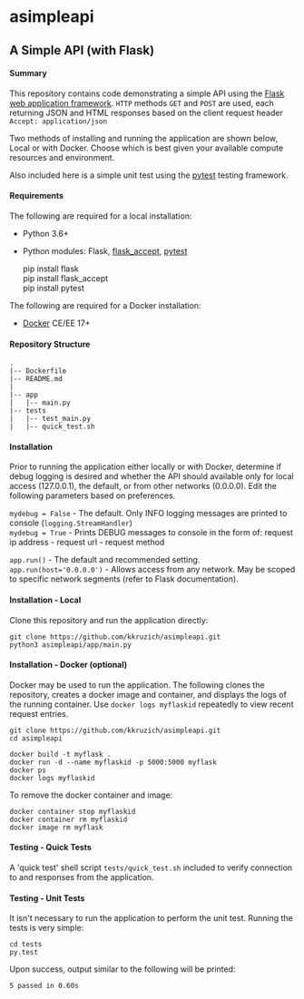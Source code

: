 
# asimpleapi

## A Simple API (with Flask)

#### Summary

This repository contains code demonstrating a simple API using the [Flask web application framework](https://flask.palletsprojects.com). `HTTP`
methods `GET` and `POST` are used, each returning JSON and HTML responses based on the client request header `Accept: application/json`

Two methods of installing and running the application are shown below, Local or with Docker. Choose which is best given your available compute resources and environment.

Also included here is a simple unit test using the [pytest](https://pytest.org) testing framework.

#### Requirements

The following are required for a local installation:

* Python 3.6+
* Python modules: Flask, [flask_accept](https://pypi.org/project/flask_accept), [pytest](https://pytest.org)

    pip install flask   
    pip install flask_accept   
    pip install pytest   

The following are required for a Docker installation:

* [Docker](https://docker.com) CE/EE 17+


#### Repository Structure

    .
    |-- Dockerfile
    |-- README.md
    |
    |-- app
    |   |-- main.py
    |-- tests
    |   |-- test_main.py
    |   |-- quick_test.sh


#### Installation

Prior to running the application either locally or with Docker, determine if debug logging is desired and whether the API should available only for local
access (127.0.0.1), the default, or from other networks (0.0.0.0). Edit the following parameters based on preferences.

 `mydebug = False` - The default. Only INFO logging messages are printed to console (`logging.StreamHandler`)   
 `mydebug = True` - Prints DEBUG messages to console in the form of: request ip address - request url - request method

 `app.run()` - The default and recommended setting.   
 `app.run(host='0.0.0.0')` - Allows access from any network. May be scoped to specific network segments (refer to Flask documentation).

#### Installation - Local

Clone this repository and run the application directly:

    git clone https://github.com/kkruzich/asimpleapi.git
    python3 asimpleapi/app/main.py


#### Installation - Docker (optional)

Docker may be used to run the application. The following clones the repository, creates a docker image and container, and displays the logs of the running container. Use `docker logs myflaskid` repeatedly to view recent request entries.

    git clone https://github.com/kkruzich/asimpleapi.git
    cd asimpleapi

    docker build -t myflask .
    docker run -d --name myflaskid -p 5000:5000 myflask
    docker ps
    docker logs myflaskid

To remove the docker container and image:

    docker container stop myflaskid
    docker container rm myflaskid
    docker image rm myflask


#### Testing - Quick Tests

A 'quick test' shell script `tests/quick_test.sh` included to verify connection to and responses from the application.

#### Testing - Unit Tests

It isn't necessary to run the application to perform the unit test. Running the tests is very simple:

    cd tests
    py.test

Upon success, output similar to the following will be printed:

    5 passed in 0.60s
